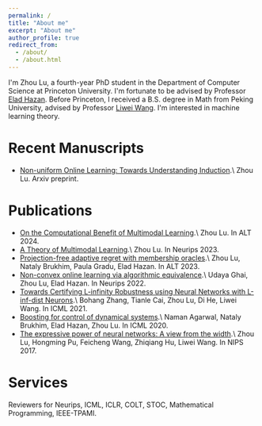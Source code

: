 ```yaml
---
permalink: /
title: "About me"
excerpt: "About me"
author_profile: true
redirect_from: 
  - /about/
  - /about.html
---
```


I'm Zhou Lu, a fourth-year PhD student in the Department of Computer Science at Princeton University. I'm fortunate to be advised by Professor [Elad Hazan](https://www.ehazan.com/). Before Princeton, I received a B.S. degree in Math from Peking University, advised by Professor [Liwei Wang](http://www.liweiwang-pku.com/). I'm interested in machine learning theory.

Recent Manuscripts
======
* [Non-uniform Online Learning: Towards Understanding Induction](https://arxiv.org/pdf/2312.00170.pdf).\\
  Zhou Lu. Arxiv preprint.

Publications
======
* [On the Computational Benefit of Multimodal Learning](https://arxiv.org/pdf/2309.13782.pdf).\\
  Zhou Lu. In ALT 2024.
* [A Theory of Multimodal Learning](https://arxiv.org/pdf/2309.12458.pdf).\\
  Zhou Lu. In Neurips 2023.
* [Projection-free adaptive regret with membership oracles](https://proceedings.mlr.press/v201/lu23a/lu23a.pdf).\\
  Zhou Lu, Nataly Brukhim, Paula Gradu, Elad Hazan. In ALT 2023.
* [Non-convex online learning via algorithmic equivalence](https://proceedings.neurips.cc/paper_files/paper/2022/file/8b40b4984e6c09ee49333ddd2dc719d4-Paper-Conference.pdf).\\
  Udaya Ghai, Zhou Lu, Elad Hazan. In Neurips 2022.
* [Towards Certifying L-infinity Robustness using Neural Networks with L-inf-dist Neurons](http://proceedings.mlr.press/v139/zhang21b/zhang21b.pdf).\\
  Bohang Zhang, Tianle Cai, Zhou Lu, Di He, Liwei Wang. In ICML 2021.
* [Boosting for control of dynamical systems](http://proceedings.mlr.press/v119/agarwal20b/agarwal20b.pdf).\\
  Naman Agarwal, Nataly Brukhim, Elad Hazan, Zhou Lu. In ICML 2020.
* [The expressive power of neural networks: A view from the width](https://proceedings.neurips.cc/paper_files/paper/2017/file/32cbf687880eb1674a07bf717761dd3a-Paper.pdf).\\
  Zhou Lu, Hongming Pu, Feicheng Wang, Zhiqiang Hu, Liwei Wang. In NIPS 2017.

Services
======
Reviewers for Neurips, ICML, ICLR, COLT, STOC, Mathematical Programming, IEEE-TPAMI.
